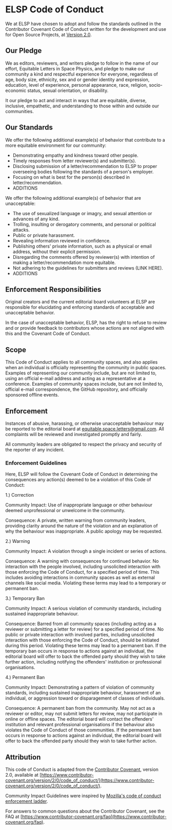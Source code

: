 # ELSP Code of Conduct

We at ELSP have chosen to adopt and follow the standards outlined in the
Contributor Covenant Code of Conduct written for the development and use for
Open Source Projects, at
[Version 2.0](https://www.contributor-covenant.org/version/2/0/code_of_conduct/).


## Our Pledge

We as editors, reviewers, and writers pledge to follow in the name of our
effort, Equitable Letters in Space Physics, and pledge to make our community a
kind and respectful experience for everyone, regardless of age, body size,
ethnicity, sex and or gender identity and expression, education, level of
experience, personal appearance, race, religion, socio-economic status, sexual
orientation, or disability.

It our pledge to act and interact in ways that are equitable, diverse,
inclusive, empathetic, and understanding to those within and outside our
communities.

## Our Standards

We offer the following additional example(s) of behavior that contribute to a
more equitable environment for our community:

- Demonstrating empathy and kindness toward other people.
- Timely responses from letter reviewer(s) and submitter(s).
- Disclosing submission of a letter/recommendation to ELSP to proper overseeing
  bodies following the standards of a person's employer.
- Focusing on what is best for the person(s) described in letter/recommendation.
- ADDITIONS

We offer the following additional example(s) of behavior that are unacceptable:

- The use of sexualized language or imagry, and sexual attention or advances of
  any kind.
- Trolling, insulting or derogatory comments, and personal or political attacks.
- Public or private harassment.
- Revealing information reviewed in confidence.
- Publishing others' private information, such as a physical or email address,
  without their explicit permission.
- Disregarding the comments offered by reviewer(s) with intention of making a
  letter/recommendation more equitable.
- Not adhering to the guidelines for submitters and reviews (LINK HERE).
- ADDITIONS

## Enforcement Responsibilities

Original creators and the current editorial board volunteers at ELSP are
responsible for elucidating and enforcing standards of acceptable and
unacceptable behavior.

In the case of unacceptable behavior, ELSP, has the right to refuse to review
and or provide feedback to contributors whose actions are not aligned with this
and the Covenant Code of Conduct.

## Scope

This Code of Conduct applies to all community spaces, and also applies when an
individual is officially representing the community in public spaces.  Examples
of representing our community include, but are not limited to, using an official
e-mail address and acting as a representative at a conference.  Examples of
community spaces include, but are not limited to, official e-mail
correspondence, the GitHub repository, and officially sponsored offline events.

## Enforcement

Instances of abusive, harassing, or otherwise unacceptable behaviour may be
reported to the editorial board at equitable.space.letters@gmail.com.  All
complaints will be reviewed and investigated promptly and fairly.

All community leaders are obligated to respect the privacy and security of the
reporter of any incident.

### Enforcement Guidelines

Here, ELSP will follow the Covenant Code of Conduct in determining the
consequences any action(s) deemed to be a violation of this Code of Conduct:

1.) Correction

Community Impact: Use of inappropriate language or other behaviour deemed
unprofessional or unwelcome in the community.

Consequence: A private, written warning from community leaders, providing
clarity around the nature of the violation and an explanation of why the
behaviour was inappropriate.  A public apology may be requested.

2.) Warning

Community Impact: A violation through a single incident or series of actions.

Consequence: A warning with consequences for continued behavior. No interaction
with the people involved, including unsolicited interaction with those enforcing
the Code of Conduct, for a specified period of time. This includes avoiding
interactions in community spaces as well as external channels like social media.
Violating these terms may lead to a temporary or permanent ban.

3.) Temporary Ban

Community Impact: A serious violation of community standards, including
sustained inappropriate behaviour.

Consequence: Barred from all community spaces (including acting as a reviewer or
submitting a letter for review) for a specified period of time.  No public or
private interaction with involved parties, including unsolicited interaction
with those enforcing the Code of Conduct, should be initiated during this
period.  Violating these terms may lead to a permanent ban.  If the temporary
ban occurs in response to actions against an individual, the editorial board
will offer to back the offended party should they wish to take further action,
including notifying the offenders' institution or professional organisations.

4.) Permanent Ban

Community Impact: Demonstrating a pattern of violation of community standards,
including sustained inappropriate behaviour, harassment of an individual, or
aggression toward or disparagement of classes of individuals.

Consequence: A permanent ban from the community.  May not act as a reviewer or
editor, may not submit letters for review, may not participate in online or
offline spaces.  The editorial board will contact the offenders' institution
and relevant professional organisations if the behaviour also violates the
Code of Conduct of those communities.  If the permanent ban occurs in response
to actions against an individual, the editorial board will offer to back the
offended party should they wish to take further action.

## Attribution

This code of Conduct is adapted from the
[Contributor Covenant](https://www.contributor-covenant.org/), version 2.0,
available at [https://www.contributor-covenant.org/version/2/0/code_of_conduct/](https://www.contributor-covenant.org/version/2/0/code_of_conduct/).

Community Impact Guidelines were inspired by [Mozilla's code of conduct
enforcement ladder](https://github.com/mozilla/diversity).

For answers to common questions about the Contributor Covenant, see the FAQ at
[https://www.contributor-covenant.org/faq](https://www.contributor-covenant.org/faq).